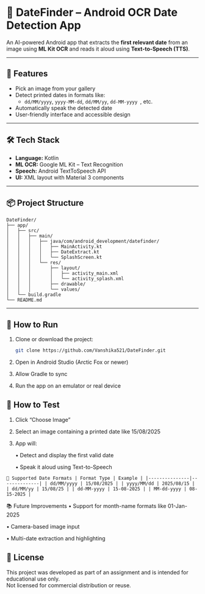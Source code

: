 # 📅 DateFinder – Android OCR Date Detection App

An AI-powered Android app that extracts the **first relevant date** from an image using **ML Kit OCR** and reads it aloud using **Text-to-Speech (TTS)**.

---

## 🚀 Features

- Pick an image from your gallery
- Detect printed dates in formats like:
  - `dd/MM/yyyy`, `yyyy-MM-dd`, `dd/MM/yy`, `dd-MM-yyyy	`, etc.
- Automatically speak the detected date
- User-friendly interface and accessible design

---

## 🛠 Tech Stack

- **Language:** Kotlin  
- **ML OCR:** Google ML Kit – Text Recognition  
- **Speech:** Android TextToSpeech API  
- **UI:** XML layout with Material 3 components  

---

## 📦 Project Structure

```
DateFinder/
├── app/
│   ├── src/
│   │   ├── main/
│   │   │   ├── java/com/android_development/datefinder/
│   │   │   │   ├── MainActivity.kt
│   │   │   │   ├── DateExtract.kt
│   │   │   │   └── SplashScreen.kt
│   │   │   └── res/
│   │   │       ├── layout/
│   │   │       │   ├── activity_main.xml
│   │   │       │   └── activity_splash.xml
│   │   │       ├── drawable/
│   │   │       └── values/
│   └── build.gradle
└── README.md
```


---

## 📱 How to Run

1. Clone or download the project:
   ```bash
   git clone https://github.com/Vanshika521/DateFinder.git
   
2. Open in Android Studio (Arctic Fox or newer)

3. Allow Gradle to sync

4. Run the app on an emulator or real device
   

## 🧪 How to Test
  1. Click “Choose Image”

  2. Select an image containing a printed date like 15/08/2025

  3. App will:

     • Detect and display the first valid date

     • Speak it aloud using Text-to-Speech

 <pre><code>📄 Supported Date Formats | Format Type | Example | |---------------|--------------| | dd/MM/yyyy | 15/08/2025 | | yyyy/MM/dd | 2025/08/15 | | dd/MM/yy | 15/08/25 | | dd-MM-yyyy | 15-08-2025 | | MM-dd-yyyy | 08-15-2025 | </code></pre>


📚 Future Improvements
  •  Support for month-name formats like 01-Jan-2025

  •  Camera-based image input

  •  Multi-date extraction and highlighting


## 📃 License

This project was developed as part of an assignment and is intended for educational use only.  
Not licensed for commercial distribution or reuse.


    




